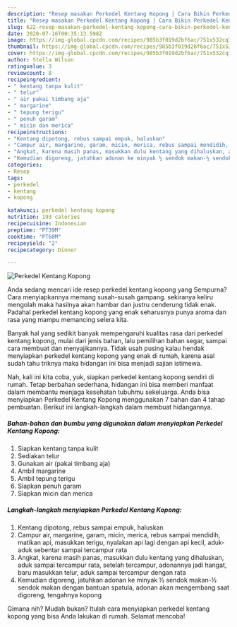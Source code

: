 ```yaml
---
description: "Resep masakan Perkedel Kentang Kopong | Cara Bikin Perkedel Kentang Kopong Yang Enak Banget"
title: "Resep masakan Perkedel Kentang Kopong | Cara Bikin Perkedel Kentang Kopong Yang Enak Banget"
slug: 622-resep-masakan-perkedel-kentang-kopong-cara-bikin-perkedel-kentang-kopong-yang-enak-banget
date: 2020-07-16T00:35:13.598Z
image: https://img-global.cpcdn.com/recipes/985b3f019d2bf6ac/751x532cq70/perkedel-kentang-kopong-foto-resep-utama.jpg
thumbnail: https://img-global.cpcdn.com/recipes/985b3f019d2bf6ac/751x532cq70/perkedel-kentang-kopong-foto-resep-utama.jpg
cover: https://img-global.cpcdn.com/recipes/985b3f019d2bf6ac/751x532cq70/perkedel-kentang-kopong-foto-resep-utama.jpg
author: Stella Wilson
ratingvalue: 3
reviewcount: 8
recipeingredient:
- " kentang tanpa kulit"
- " telur"
- " air pakai timbang aja"
- " margarine"
- " tepung terigu"
- " penuh garam"
- " micin dan merica"
recipeinstructions:
- "Kentang dipotong, rebus sampai empuk, haluskan"
- "Campur air, margarine, garam, micin, merica, rebus sampai mendidih, matikan api, masukkan terigu, nyalakan api lagi dengan api kecil, aduk-aduk sebentar sampai tercampur rata"
- "Angkat, karena masih panas, masukkan dulu kentang yang dihaluskan, aduk sampai tercampur rata, setelah tercampur, adonannya jadi hangat, baru masukkan telur, aduk sampai tercampur dengan rata"
- "Kemudian digoreng, jatuhkan adonan ke minyak ½ sendok makan-½ sendok makan dengan bantuan spatula, adonan akan mengembang saat digoreng, tengahnya kopong"
categories:
- Resep
tags:
- perkedel
- kentang
- kopong

katakunci: perkedel kentang kopong 
nutrition: 193 calories
recipecuisine: Indonesian
preptime: "PT39M"
cooktime: "PT60M"
recipeyield: "2"
recipecategory: Dinner

---
```



![Perkedel Kentang Kopong](https://img-global.cpcdn.com/recipes/985b3f019d2bf6ac/751x532cq70/perkedel-kentang-kopong-foto-resep-utama.jpg)

Anda sedang mencari ide resep perkedel kentang kopong yang Sempurna? Cara menyiapkannya memang susah-susah gampang. sekiranya keliru mengolah maka hasilnya akan hambar dan justru cenderung tidak enak. Padahal perkedel kentang kopong yang enak seharusnya punya aroma dan rasa yang mampu memancing selera kita.

Banyak hal yang sedikit banyak mempengaruhi kualitas rasa dari perkedel kentang kopong, mulai dari jenis bahan, lalu pemilihan bahan segar, sampai cara membuat dan menyajikannya. Tidak usah pusing kalau hendak menyiapkan perkedel kentang kopong yang enak di rumah, karena asal sudah tahu triknya maka hidangan ini bisa menjadi sajian istimewa.




Nah, kali ini kita coba, yuk, siapkan perkedel kentang kopong sendiri di rumah. Tetap berbahan sederhana, hidangan ini bisa memberi manfaat dalam membantu menjaga kesehatan tubuhmu sekeluarga. Anda bisa menyiapkan Perkedel Kentang Kopong menggunakan 7 bahan dan 4 tahap pembuatan. Berikut ini langkah-langkah dalam membuat hidangannya.

<!--inarticleads1-->

##### Bahan-bahan dan bumbu yang digunakan dalam menyiapkan Perkedel Kentang Kopong:

1. Siapkan  kentang tanpa kulit
1. Sediakan  telur
1. Gunakan  air (pakai timbang aja)
1. Ambil  margarine
1. Ambil  tepung terigu
1. Siapkan  penuh garam
1. Siapkan  micin dan merica




<!--inarticleads2-->

##### Langkah-langkah menyiapkan Perkedel Kentang Kopong:

1. Kentang dipotong, rebus sampai empuk, haluskan
1. Campur air, margarine, garam, micin, merica, rebus sampai mendidih, matikan api, masukkan terigu, nyalakan api lagi dengan api kecil, aduk-aduk sebentar sampai tercampur rata
1. Angkat, karena masih panas, masukkan dulu kentang yang dihaluskan, aduk sampai tercampur rata, setelah tercampur, adonannya jadi hangat, baru masukkan telur, aduk sampai tercampur dengan rata
1. Kemudian digoreng, jatuhkan adonan ke minyak ½ sendok makan-½ sendok makan dengan bantuan spatula, adonan akan mengembang saat digoreng, tengahnya kopong




Gimana nih? Mudah bukan? Itulah cara menyiapkan perkedel kentang kopong yang bisa Anda lakukan di rumah. Selamat mencoba!
